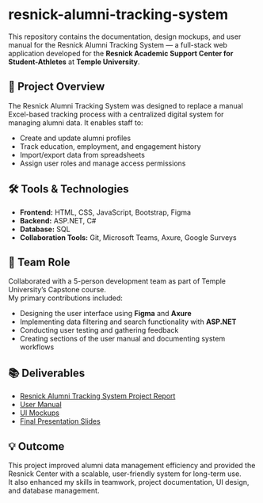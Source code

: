 # resnick-alumni-tracking-system
This repository contains the documentation, design mockups, and user manual for the Resnick Alumni Tracking System — a full-stack web application developed for the **Resnick Academic Support Center for Student-Athletes** at **Temple University**.

## 🧩 Project Overview
The Resnick Alumni Tracking System was designed to replace a manual Excel-based tracking process with a centralized digital system for managing alumni data. It enables staff to:
- Create and update alumni profiles
- Track education, employment, and engagement history
- Import/export data from spreadsheets
- Assign user roles and manage access permissions

## 🛠️ Tools & Technologies
- **Frontend:** HTML, CSS, JavaScript, Bootstrap, Figma
- **Backend:** ASP.NET, C#
- **Database:** SQL
- **Collaboration Tools:** Git, Microsoft Teams, Axure, Google Surveys

## 👥 Team Role
Collaborated with a 5-person development team as part of Temple University’s Capstone course.  
My primary contributions included:
- Designing the user interface using **Figma** and **Axure**
- Implementing data filtering and search functionality with **ASP.NET**
- Conducting user testing and gathering feedback
- Creating sections of the user manual and documenting system workflows

## 📚 Deliverables
- [Resnick Alumni Tracking System Project Report](./Documentation/Resnick_Alumni_Tracking_System_Project_Report.pdf)
- [User Manual](./Documentation/User_Manual.pdf)
- [UI Mockups](./Documentation/UI_Mockups/)
- [Final Presentation Slides](./Presentation/Final_Presentation_Slides.pdf)

## 💡 Outcome
This project improved alumni data management efficiency and provided the Resnick Center with a scalable, user-friendly system for long-term use.  
It also enhanced my skills in teamwork, project documentation, UI design, and database management.
